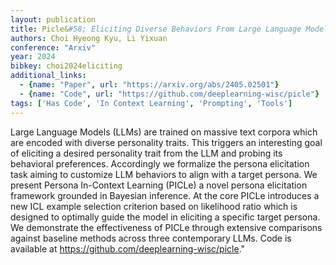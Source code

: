 ```yaml
---
layout: publication
title: Picle&#58; Eliciting Diverse Behaviors From Large Language Models With Persona In-context Learning
authors: Choi Hyeong Kyu, Li Yixuan
conference: "Arxiv"
year: 2024
bibkey: choi2024eliciting
additional_links:
  - {name: "Paper", url: "https://arxiv.org/abs/2405.02501"}
  - {name: "Code", url: "https://github.com/deeplearning-wisc/picle"}
tags: ['Has Code', 'In Context Learning', 'Prompting', 'Tools']
---
```

Large Language Models (LLMs) are trained on massive text corpora which are encoded with diverse personality traits. This triggers an interesting goal of eliciting a desired personality trait from the LLM and probing its behavioral preferences. Accordingly we formalize the persona elicitation task aiming to customize LLM behaviors to align with a target persona. We present Persona In-Context Learning (PICLe) a novel persona elicitation framework grounded in Bayesian inference. At the core PICLe introduces a new ICL example selection criterion based on likelihood ratio which is designed to optimally guide the model in eliciting a specific target persona. We demonstrate the effectiveness of PICLe through extensive comparisons against baseline methods across three contemporary LLMs. Code is available at https://github.com/deeplearning-wisc/picle."
